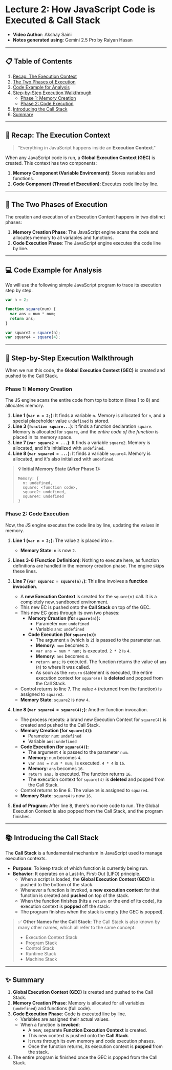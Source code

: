 
# Lecture 2: How JavaScript Code is Executed & Call Stack

*   **Video Author**: Akshay Saini  
*   **Notes generated using**: Gemini 2.5 Pro by Raiyan Hasan
---

## 📋 Table of Contents

1.  [Recap: The Execution Context](#-recap-the-execution-context)
2.  [The Two Phases of Execution](#-the-two-phases-of-execution)
3.  [Code Example for Analysis](#-code-example-for-analysis)
4.  [Step-by-Step Execution Walkthrough](#-step-by-step-execution-walkthrough)
    *   [Phase 1: Memory Creation](#-phase-1-memory-creation)
    *   [Phase 2: Code Execution](#-phase-2-code-execution)
5.  [Introducing the Call Stack](#-introducing-the-call-stack)
6.  [Summary](#-summary)

---

## 🔄 Recap: The Execution Context

> "Everything in JavaScript happens inside an **Execution Context**."

When any JavaScript code is run, a **Global Execution Context (GEC)** is created. This context has two components:
1.  **Memory Component (Variable Environment)**: Stores variables and functions.
2.  **Code Component (Thread of Execution)**: Executes code line by line.

---

## 🔢 The Two Phases of Execution

The creation and execution of an Execution Context happens in two distinct phases:

1.  **Memory Creation Phase**: The JavaScript engine scans the code and allocates memory to all variables and functions.
2.  **Code Execution Phase**: The JavaScript engine executes the code line by line.

---

## 💻 Code Example for Analysis

We will use the following simple JavaScript program to trace its execution step by step.

```js
var n = 2;

function square(num) {
  var ans = num * num;
  return ans;
}

var square2 = square(n);
var square4 = square(4);
```

---

## 🚀 Step-by-Step Execution Walkthrough

When we run this code, the **Global Execution Context (GEC)** is created and pushed to the Call Stack.

### Phase 1: Memory Creation

The JS engine scans the entire code from top to bottom (lines 1 to 8) and allocates memory.

1.  **Line 1 (`var n = 2;`)**: It finds a variable `n`. Memory is allocated for `n`, and a special placeholder value `undefined` is stored.
2.  **Line 3 (`function square...`)**: It finds a function declaration `square`. Memory is allocated for `square`, and the *entire code of the function* is placed in its memory space.
3.  **Line 7 (`var square2 = ...`)**: It finds a variable `square2`. Memory is allocated, and it's initialized with `undefined`.
4.  **Line 8 (`var square4 = ...`)**: It finds a variable `square4`. Memory is allocated, and it's also initialized with `undefined`.

> **💡 Initial Memory State (After Phase 1):**
>
> ```
> Memory: {
>   n: undefined,
>   square: <function code>,
>   square2: undefined,
>   square4: undefined
> }
> ```

### Phase 2: Code Execution

Now, the JS engine executes the code line by line, updating the values in memory.

1.  **Line 1 (`var n = 2;`)**: The value `2` is placed into `n`.
    *   **Memory State**: `n` is now `2`.

2.  **Lines 3-6 (Function Definition)**: Nothing to execute here, as function definitions are handled in the memory creation phase. The engine skips these lines.

3.  **Line 7 (`var square2 = square(n);`)**: This line involves a **function invocation**.
    *   A **new Execution Context** is created for the `square(n)` call. It is a completely new, sandboxed environment.
    *   This new EC is pushed onto the **Call Stack** on top of the GEC.
    *   This new EC goes through its own two phases:
        *   **Memory Creation (for `square(n)`):**
            *   Parameter `num`: `undefined`
            *   Variable `ans`: `undefined`
        *   **Code Execution (for `square(n)`):**
            *   The argument `n` (which is `2`) is passed to the parameter `num`.
            *   **Memory**: `num` becomes `2`.
            *   `var ans = num * num;` is executed. `2 * 2` is `4`.
            *   **Memory**: `ans` becomes `4`.
            *   `return ans;` is executed. The function returns the value of `ans` (`4`) to where it was called.
            *   As soon as the `return` statement is executed, the entire execution context for `square(n)` is **deleted** and popped from the Call Stack.
    *   Control returns to line 7. The value `4` (returned from the function) is assigned to `square2`.
    *   **Memory State**: `square2` is now `4`.

4.  **Line 8 (`var square4 = square(4);`)**: Another function invocation.
    *   The process repeats: a brand new Execution Context for `square(4)` is created and pushed to the Call Stack.
    *   **Memory Creation (for `square(4)`):**
        *   Parameter `num`: `undefined`
        *   Variable `ans`: `undefined`
    *   **Code Execution (for `square(4)`):**
        *   The argument `4` is passed to the parameter `num`.
        *   **Memory**: `num` becomes `4`.
        *   `var ans = num * num;` is executed. `4 * 4` is `16`.
        *   **Memory**: `ans` becomes `16`.
        *   `return ans;` is executed. The function returns `16`.
        *   The execution context for `square(4)` is **deleted** and popped from the Call Stack.
    *   Control returns to line 8. The value `16` is assigned to `square4`.
    *   **Memory State**: `square4` is now `16`.

5.  **End of Program**: After line 8, there's no more code to run. The Global Execution Context is also popped from the Call Stack, and the program finishes.

---

## 📚 Introducing the Call Stack

The **Call Stack** is a fundamental mechanism in JavaScript used to manage execution contexts.

*   **Purpose**: To keep track of which function is currently being run.
*   **Behavior**: It operates on a Last-In, First-Out (LIFO) principle.
    *   When a script is loaded, the **Global Execution Context (GEC)** is pushed to the bottom of the stack.
    *   Whenever a function is invoked, a **new execution context** for that function is created and **pushed** on top of the stack.
    *   When the function finishes (hits a `return` or the end of its code), its execution context is **popped** off the stack.
    *   The program finishes when the stack is empty (the GEC is popped).

> ✅ **Other Names for the Call Stack:**
> The Call Stack is also known by many other names, which all refer to the same concept:
> *   Execution Context Stack
> *   Program Stack
> *   Control Stack
> *   Runtime Stack
> *   Machine Stack

---

## ✨ Summary

1.  **Global Execution Context (GEC)** is created and pushed to the Call Stack.
2.  **Memory Creation Phase**: Memory is allocated for all variables (`undefined`) and functions (full code).
3.  **Code Execution Phase**: Code is executed line by line.
    *   Variables are assigned their actual values.
    *   When a function is **invoked**:
        *   A new, separate **Function Execution Context** is created.
        *   This new context is pushed onto the **Call Stack**.
        *   It runs through its own memory and code execution phases.
        *   Once the function returns, its execution context is **popped** from the stack.
4.  The entire program is finished once the GEC is popped from the Call Stack.